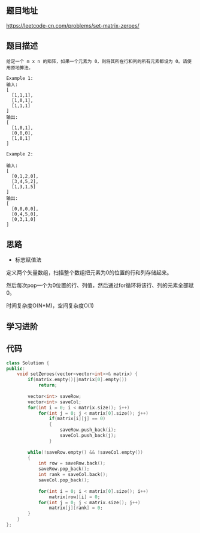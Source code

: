 ## 题目地址
https://leetcode-cn.com/problems/set-matrix-zeroes/

## 题目描述
```
给定一个 m x n 的矩阵，如果一个元素为 0，则将其所在行和列的所有元素都设为 0。请使用原地算法。

Example 1:
输入: 
[
  [1,1,1],
  [1,0,1],
  [1,1,1]
]
输出: 
[
  [1,0,1],
  [0,0,0],
  [1,0,1]
]

Example 2:

输入: 
[
  [0,1,2,0],
  [3,4,5,2],
  [1,3,1,5]
]
输出: 
[
  [0,0,0,0],
  [0,4,5,0],
  [0,3,1,0]
]

```

## 思路

- 标志赋值法

定义两个矢量数组，扫描整个数组把元素为0的位置的行和列存储起来。

然后每次pop一个为0位置的行、列值，然后通过for循环将该行、列的元素全部赋0。

时间复杂度O(N*M)，空间复杂度O(1)




## 学习进阶

## 代码
```c++
class Solution {
public:
    void setZeroes(vector<vector<int>>& matrix) {
        if(matrix.empty()||matrix[0].empty()) 
            return;
        
        vector<int> saveRow;
        vector<int> saveCol;
        for(int i = 0; i < matrix.size(); i++)
            for(int j = 0; j < matrix[0].size(); j++)
                if(matrix[i][j] == 0)
                {
                    saveRow.push_back(i);
                    saveCol.push_back(j);
                }
        
        while(!saveRow.empty() && !saveCol.empty())
        {
            int row = saveRow.back();
            saveRow.pop_back();
            int rank = saveCol.back();
            saveCol.pop_back();
            
            for(int i = 0; i < matrix[0].size(); i++)
                matrix[row][i] = 0;
            for(int j = 0; j < matrix.size(); j++)
                matrix[j][rank] = 0;
        }
    }
};
```

